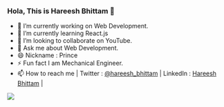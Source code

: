 ### Hola, This is Hareesh Bhittam 👋


- 🔭 I’m currently working on Web Development.
- 🌱 I’m currently learning React.js
- 👯 I’m looking to collaborate on YouTube.
- 💬 Ask me about Web Development.
- 😄 Nickname : Prince
- ⚡ Fun fact I am Mechanical Engineer.
- 📫 How to reach me | Twitter : [@hareesh_bhittam](https://twitter.com/hareesh_bhittam)  | LinkedIn : [Hareesh Bhittam](https://www.linkedin.com/in/hareeshbhittam/) |

<img src="https://github-readme-stats.vercel.app/api?username=Hareesh108&&show_icons=true&title_color=ffffff&icon_color=bb2acf&text_color=daf7dc&bg_color=151515">
